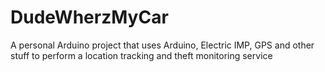 # DudeWherzMyCar
A personal Arduino project that uses Arduino, Electric IMP, GPS and other stuff to perform a location tracking and theft monitoring service
